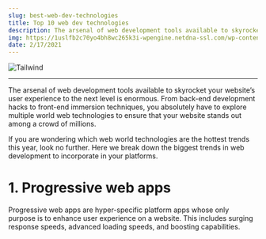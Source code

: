 ```yaml
---
slug: best-web-dev-technologies
title: Top 10 web dev technologies
description: The arsenal of web development tools available to skyrocket your website’s user experience to the next level is enormous. 
img: https://1uslfb2c70yo4bh8wc265k3i-wpengine.netdna-ssl.com/wp-content/uploads/2021/02/10-Best-Web-Development-Technologies-In-2021.png
date: 2/17/2021
---
```


![Tailwind](https://1uslfb2c70yo4bh8wc265k3i-wpengine.netdna-ssl.com/wp-content/uploads/2021/02/10-Best-Web-Development-Technologies-In-2021.png )

---

The arsenal of web development tools available to skyrocket your website’s user experience to the next level is enormous. From back-end development hacks to front-end immersion techniques, you absolutely have to explore multiple world web technologies to ensure that your website stands out among a crowd of millions. 

If you are wondering which web world technologies are the hottest trends this year, look no further. Here we break down the biggest trends in web development to incorporate in your platforms. 

# 1. Progressive web apps
Progressive web apps are hyper-specific platform apps whose only purpose is to enhance user experience on a website. This includes surging response speeds, advanced loading speeds, and boosting capabilities. 

